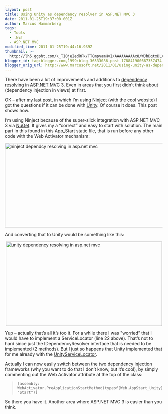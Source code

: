 ```yaml
---
layout: post
title: Using Unity as dependency resolver in ASP.NET MVC 3
date: 2011-01-25T19:37:00.001Z
author: Marcus Hammarberg
tags:
  - Tools
  - .NET
  - ASP.NET MVC
modified_time: 2011-01-25T19:44:16.939Z
thumbnail: >-
  http://lh5.ggpht.com/\_TI0jeIedRFk/TT8mpyamHvI/AAAAAAAAAx8/WJhDqtxDLXg/s72-c/ninject%20dependcy%20resolving%20in%20asp.net%20mvc_thumb%5B1%5D.jpg?imgmax=800
blogger_id: tag:blogger.com,1999:blog-36533086.post-178841900667357474
blogger_orig_url: http://www.marcusoft.net/2011/01/using-unity-as-dependency-resolver-in.html
---
```



There have been a lot of improvements and additions to [dependency
resolving](http://bradwilson.typepad.com/blog/2010/07/service-location-pt1-introduction.html)
in <a href="http://www.asp.net/mVC/" target="_blank">ASP.NET MVC</a> 3.
Even in areas that you first didn’t think about (dependency injection in
views) at first.

OK – after [my last
post](http://www.marcusoft.net/2011/01/kanbanboards-iiiputting-on-web.html),
in which I’m using [Ninject](http://ninject.org/) (with the cool
website) I got the questions if it can be done with
[Unity](http://unity.codeplex.com/). Of course it does. This post shows
how.

I’m using Ninject because of the super-slick integration with ASP.NET
MVC 3 via [NuGet](http://nuget.org/). It gives my a “correct” and easy
to start with solution. The main part in this found in this App_Start
static file, that is run before any other code with the Web Activator
mechanism:

[<img
src="http://lh5.ggpht.com/_TI0jeIedRFk/TT8mpyamHvI/AAAAAAAAAx8/WJhDqtxDLXg/ninject%20dependcy%20resolving%20in%20asp.net%20mvc_thumb%5B1%5D.jpg?imgmax=800"
title="ninject dependcy resolving in asp.net mvc"
style="background-image: none; border-bottom: 0px; border-left: 0px; margin: 0px auto; padding-left: 0px; padding-right: 0px; display: block; float: none; border-top: 0px; border-right: 0px; padding-top: 0px"
data-border="0" width="520" height="270"
alt="ninject dependcy resolving in asp.net mvc" />](http://lh5.ggpht.com/_TI0jeIedRFk/TT8mpcPcDnI/AAAAAAAAAx4/zR_GuFY_3YA/s1600-h/ninject%20dependcy%20resolving%20in%20asp.net%20mvc%5B3%5D.jpg)

And converting that to Unity would be something like this:

[<img
src="http://lh6.ggpht.com/_TI0jeIedRFk/TT8oEAVmxdI/AAAAAAAAAyU/oD7LgMcATaI/unity%20dependency%20resolving%20in%20asp.net%20mvc_thumb%5B3%5D.jpg?imgmax=800"
title="unity dependency resolving in asp.net mvc"
style="background-image: none; border-bottom: 0px; border-left: 0px; margin: 0px auto; padding-left: 0px; padding-right: 0px; display: block; float: none; border-top: 0px; border-right: 0px; padding-top: 0px"
data-border="0" width="499" height="270"
alt="unity dependency resolving in asp.net mvc" />](http://lh4.ggpht.com/_TI0jeIedRFk/TT8oDggmGfI/AAAAAAAAAyQ/6mdAuImT3fM/s1600-h/unity%20dependency%20resolving%20in%20asp.net%20mvc%5B9%5D.jpg)

Yup – actually that’s all it’s too it. For a while there I was "worried”
that I would have to implement a ServiceLocator (line 22 above). That’s
not to hard since just the IDependencyResolver interface that is needed
to be implemented (2 methods). But I just so happens that Unity
implemented that for me already with the
[UnityServiceLocator](http://msdn.microsoft.com/en-us/library/microsoft.practices.unity.unityservicelocator(v=pandp.20).aspx).

Actually I can now easily switch between the two dependency injection
frameworks (why you want to do that I don’t know, but it’s cool), by
simply commenting out the Web Activator attribute at the top of the
class:

> ``` brush:
> [assembly: WebActivator.PreApplicationStartMethod(typeof(Web.AppStart_Unity), "Start")]
> ```

So there you have it. Another area where ASP.NET MVC 3 is easier than
you think.
